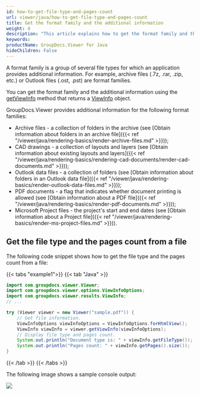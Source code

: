 ```yaml
---
id: how-to-get-file-type-and-pages-count
url: viewer/java/how-to-get-file-type-and-pages-count
title: Get the format family and the additional information
weight: 4
description: "This article explains how to get the format family and the additional information using Java with GroupDocs.Viewer for Java."
keywords: 
productName: GroupDocs.Viewer for Java
hideChildren: False
---
```

A format family is a group of several file types for which an application provides additional information. For example, archive files (.7z, .rar, .zip, etc.) or Outlook files (.ost, .pst) are format families.

You can get the format family and the additional information using the [getViewInfo](https://reference.groupdocs.com/viewer/java/groupdocs.viewer/viewer/methods/getviewinfo) method that returns a [ViewInfo](https://reference.groupdocs.com/viewer/java/groupdocs.viewer.results/viewinfo) object.

GroupDocs.Viewer provides additional information for the following format families:

* Archive files - a collection of folders in the archive (see [Obtain information about folders in an archive file]({{< ref "/viewer/java/rendering-basics/render-archive-files.md" >}}));
* CAD drawings - a collection of layouts and layers (see [Obtain information about existing layouts and layers]({{< ref "/viewer/java/rendering-basics/rendering-cad-documents/render-cad-documents.md" >}}));
* Outlook data files - a collection of folders (see [Obtain information about folders in an Outlook data file]({{< ref "/viewer/java/rendering-basics/render-outlook-data-files.md" >}}));
* PDF documents - a flag that indicates whether document printing is allowed (see [Obtain information about a PDF file]({{< ref "/viewer/java/rendering-basics/render-pdf-documents.md" >}}));
* Microsoft Project files - the project's start and end dates (see [Obtain information about a Project file]({{< ref "/viewer/java/rendering-basics/render-ms-project-files.md" >}})).

## Get the file type and the pages count from a file

The following code snippet shows how to get the file type and the pages count from a file:

{{< tabs "example1">}}
{{< tab "Java" >}}
```java
import com.groupdocs.viewer.Viewer;
import com.groupdocs.viewer.options.ViewInfoOptions;
import com.groupdocs.viewer.results.ViewInfo;
// ...

try (Viewer viewer = new Viewer("sample.pdf")) {
    // Get file information.
    ViewInfoOptions viewInfoOptions = ViewInfoOptions.forHtmlView();
    ViewInfo viewInfo = viewer.getViewInfo(viewInfoOptions);
    // Display file type and pages count.
    System.out.println("Document type is: " + viewInfo.getFileType());
    System.out.println("Pages count: " + viewInfo.getPages().size());
}
```
{{< /tab >}}
{{< /tabs >}}

The following image shows a sample console output:

![](/viewer/java/images/how-to-get-file-type-and-pages-count.png)